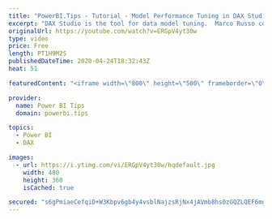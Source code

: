 ```yaml
---
title: "PowerBI.Tips - Tutorial - Model Performance Tuning in DAX Studio - By Marco Russo"
excerpt: "DAX Studio is the tool for data model tuning.  Marco Russo contributor to DAX Studio will be giving us a deep dive and demo around using DAX Studio for Model Performance Tuning.   You will not want to miss this event as Marco is a wealth of knowledge for all things Data Modeling!  Watch the Full Tutorial"
originalUrl: https://youtube.com/watch?v=ERGpV4yt30w
type: video
price: Free
length: PT1H9M2S
publishedDateTime: 2020-04-24T18:32:43Z
heat: 51

featuredContent: "<iframe width=\"800\" height=\"500\" frameborder=\"0\" src=\"https://www.youtube.com/embed/ERGpV4yt30w\" allow=\"accelerometer; autoplay; encrypted-media; gyroscope; picture-in-picture\" allowfullscreen></iframe>"

provider:
  name: Power BI Tips
  domain: powerbi.tips

topics:
  - Power BI
  - DAX

images:
  - url: https://i.ytimg.com/vi/ERGpV4yt30w/hqdefault.jpg
    width: 480
    height: 360
    isCached: true

secured: "s6gPmiaeCefqiD+W3Kbpv6gb4y4vsblNajzsRjNx4jAVmb8hs0zGQZLQEF6mgBxvHDikjxZ89/oiBpe/q6ueR13YpfPX0FIaVk5yXj7/nV2d0std7xGt++TYI+T+rDMFPM8rffTU8KmwFcRmOkHIkl4uNWR1FQ2FOH6jiB0ciWuRd3ESguqJ/S7h0qiOloIM38deQXvHoD8Z+jTvpbXLI95RW83iAzdKiPPjM6t/st6eTGcmz73GeYVnWspbm5jIOdm17qzQTarbWGj+GUjX71TBBH6No0/W8+RV1kEUj+CFoM0pFF8mU3RrHDaapd+G7V483qdhb/7DSztLamJnpHxGjCP8PoJgpFnk5jQSzmR99qDbAMZGOMCaNdyYdyh25jefWuUfFVlv1V6C6DziyvzJERLZ86NDoTbT7NoqIkM=;KGRV2gpc/cRksQHupgrs6g=="
---
```


